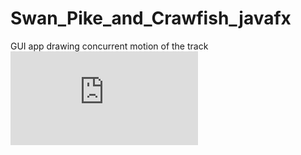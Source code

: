 # Swan_Pike_and_Crawfish_javafx
GUI app drawing concurrent motion of the track
![alt text](https://imggmi.com/full/2019/3/10/e51d76bee84d4d5ef23f7f8fb8625d76-full.jpg.html)

